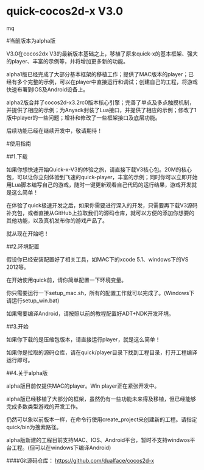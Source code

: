 quick-cocos2d-x V3.0
=========
mq


#当前版本为alpha版

V3.0在cocos2dx V3的最新版本基础之上，移植了原来quick-x的基本框架、强大的player、丰富的示例等，并将增加更多新的功能。

alpha1版已经完成了大部分基本框架的移植工作；提供了MAC版本的player；已经有多个完整的示例，可以在player中直接运行和调试；创建自己的工程，将游戏快速布署到IOS及Android设备上。

alpha2版合并了cocos2d-x3.2rc0版本核心引擎；完善了单点及多点触摸机制，并提供了相应的示例；为Anysdk封装了Lua接口，并提供了相应的示例；修改了1版中player的一些问题；增补和修改了一些框架接口及底层功能。

后续功能已经在继续开发中，敬请期待！
    
#使用指南

##1.下载

如果你想快速开始Quick-x-V3的体验之旅，请直接下载V3核心包。20M的核心包，可以让你立刻体验到飞速的quick-player，丰富的示例；同时你可以立即开始用Lua脚本编写自己的游戏，随时一键更新观看自己代码的运行结果，游戏开发就是这么简单！

在体验了quick极速开发之后，如果你需要进行深入的开发，只需要再下载V3源码补充包，或者直接从GitHub上拉取我们的源码仓库，就可以方便的添加你想要的其他功能，以及真机发布你的游戏产品了。

就从现在开始吧！
    
##2.环境配置

假设你已经安装配置好了相关工具，如MAC下的xcode 5.1、windows下的VS 2012等。

在开始使用quick前，请你简单配置一下环境变量。

你只需要运行一下setup_mac.sh，所有的配置工作就可以完成了。(Windows下请运行setup_win.bat)

如果需要编译Android，请按照以前的教程配置好ADT+NDK开发环境。
    
##3.开始

如果你下载的是压缩包版本，请直接运行player，就是这么简单！

如果你是拉取的源码仓库，请在quick/player目录下找到工程目录，打开工程编译运行即可。
    
##4.关于alpha版

alpha版目前仅提供MAC的player。Win player正在紧张开发中。

alpha版已经移植了大部分的框架，虽然仍有一些功能未来得及移植，但已经能够完成多数类型游戏的开发工作。

仍然可以象以前版本一样，在命令行使用create_project来创建新的工程。请指定quick/bin为搜索路径。

alpha版新建的工程目前支持MAC、IOS、Android平台，暂时不支持windwos平台工程。(但可以在windows下编译Android)
    
####Git源码仓库：
https://github.com/dualface/cocos2d-x
